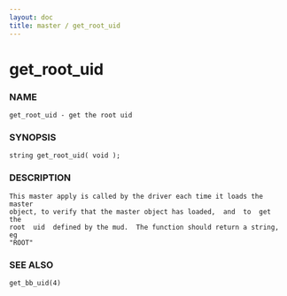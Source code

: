 ```yaml
---
layout: doc
title: master / get_root_uid
---
```

# get_root_uid

### NAME

    get_root_uid - get the root uid

### SYNOPSIS

    string get_root_uid( void );

### DESCRIPTION

    This master apply is called by the driver each time it loads the master
    object, to verify that the master object has loaded,  and  to  get  the
    root  uid  defined by the mud.  The function should return a string, eg
    "ROOT"

### SEE ALSO

    get_bb_uid(4)

